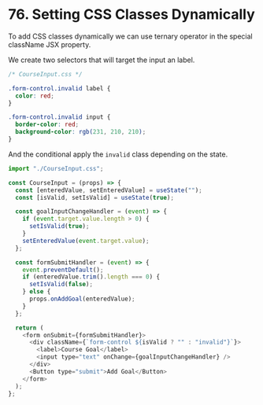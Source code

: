 # 76. Setting CSS Classes Dynamically

To add CSS classes dynamically we can use ternary operator in the special className JSX property.

We create two selectors that will target the input an label.

```css
/* CourseInput.css */

.form-control.invalid label {
  color: red;
}

.form-control.invalid input {
  border-color: red;
  background-color: rgb(231, 210, 210);
}
```

And the conditional apply the `invalid` class depending on the state.

```javascript
import "./CourseInput.css";

const CourseInput = (props) => {
  const [enteredValue, setEnteredValue] = useState("");
  const [isValid, setIsValid] = useState(true);

  const goalInputChangeHandler = (event) => {
    if (event.target.value.length > 0) {
      setIsValid(true);
    }
    setEnteredValue(event.target.value);
  };

  const formSubmitHandler = (event) => {
    event.preventDefault();
    if (enteredValue.trim().length === 0) {
      setIsValid(false);
    } else {
      props.onAddGoal(enteredValue);
    }
  };

  return (
    <form onSubmit={formSubmitHandler}>
      <div className={`form-control ${isValid ? "" : "invalid"}`}>
        <label>Course Goal</label>
        <input type="text" onChange={goalInputChangeHandler} />
      </div>
      <Button type="submit">Add Goal</Button>
    </form>
  );
};
```
